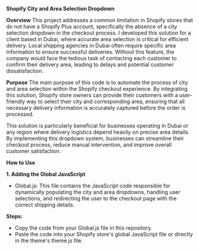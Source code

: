 **Shopify City and Area Selection Dropdown**

**Overview**
This project addresses a common limitation in Shopify stores that do not have a Shopify Plus account, specifically the absence of a city selection dropdown in the checkout process. I developed this solution for a client based in Dubai, where accurate area selection is critical for efficient delivery. Local shipping agencies in Dubai often require specific area information to ensure successful deliveries. Without this feature, the company would face the tedious task of contacting each customer to confirm their delivery area, leading to delays and potential customer dissatisfaction.

**Purpose**
The main purpose of this code is to automate the process of city and area selection within the Shopify checkout experience. By integrating this solution, Shopify store owners can provide their customers with a user-friendly way to select their city and corresponding area, ensuring that all necessary delivery information is accurately captured before the order is processed.

This solution is particularly beneficial for businesses operating in Dubai or any region where delivery logistics depend heavily on precise area details. By implementing this dropdown system, businesses can streamline their checkout process, reduce manual intervention, and improve overall customer satisfaction.

**How to Use**

**1. Adding the Global JavaScript**

* Global.js: This file contains the JavaScript code responsible for dynamically populating the city and area dropdowns, handling user selections, and redirecting the user to the checkout page with the correct shipping details.
  
**Steps:**

* Copy the code from your Global.js file in this repository.
* Paste the code into your Shopify store's global JavaScript file or directly in the theme's theme.js file.
